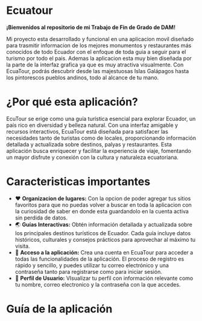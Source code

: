 # Ecuatour
__¡Bienvenidos al repositorio de mi Trabajo de Fin de Grado de DAM!__

Mi proyecto esta desarrollado y funcional en una aplicacion movil diseñado para trasmitir informacion de los mejores monumentos y restaurantes más conocidos de todo Ecuador con el enfoque de toda guia a seguir para el turismo por todo el pais. Ademas la aplicacion esta muy bien diseñada por la parte de la interfaz grafica ya que es muy atractiva visualmente. Con EcuaTour, podrás descubrir desde las majestuosas Islas Galápagos hasta los pintorescos pueblos andinos, todo al alcance de tu mano.

# ¿Por qué esta aplicación?
EcuTour se erige como una guía turística esencial para explorar Ecuador, un país rico en diversidad y belleza natural. Con una interfaz amigable y recursos interactivos, EcuaTour está diseñada para satisfacer las necesidades tanto de turistas como de locales, proporcionando información detallada y actualizada sobre destinos, palyas y restaurantes. Esta aplicación busca enriquecer y facilitar la experiencia de viaje, fomentando un mayor disfrute y conexión con la cultura y naturaleza ecuatoriana.

# Caracteristicas importantes
- ❤️ **Organizacion de lugares:** Con la opcion de poder agregar tus sitios favoritos para que no puedas volver a buscar en toda la aplicacion con la curiosidad de saber en donde esta guardandolo en la cuenta activa sin perdida de datos.
- 🌏 **Guías Interactivas:** Obtén información detallada y actualizada sobre los principales destinos turísticos de Ecuador. Cada guía incluye datos históricos, culturales y consejos prácticos para aprovechar al máximo tu visita.
- 🔐 **Acceso a la aplicación:** Crea una cuenta en EcuaTour para acceder a todas las funcionalidades de la aplicación. El proceso de registro es rápido y sencillo, y puedes utilizar tu correo electrónico y una contraseña tanto para registrarse como para iniciar sesión.
- 👔 **Perfil de Usuario:** VIsualizar tu perfil con información relevante como tu nombre, correo electronico y la contraseña con la que accedes.

# Guía de la aplicación

